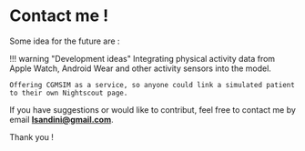 # Contact me !

Some idea for the future are :

!!! warning "Development ideas"
    Integrating physical activity data from Apple Watch, Android Wear and other activity sensors into the model.

    Offering CGMSIM as a service, so anyone could link a simulated patient to their own Nightscout page.



If you have suggestions or would like to contribut, feel free to contact me by email **<lsandini@gmail.com>**.

Thank you !


